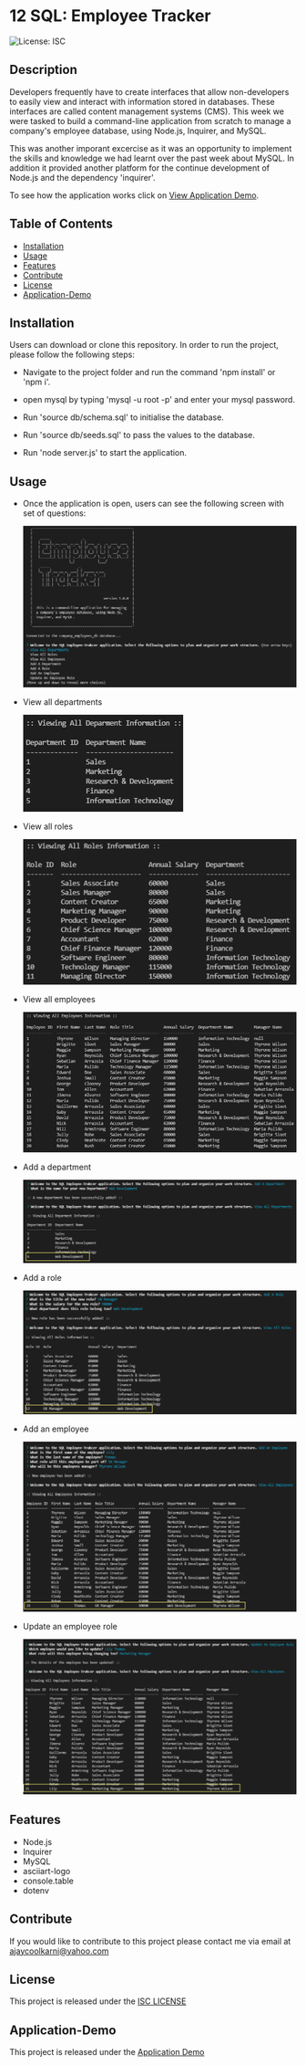 # 12 SQL: Employee Tracker

![License: ISC](https://img.shields.io/badge/License-ISC-blue.svg)


## Description
Developers frequently have to create interfaces that allow non-developers to easily view and interact with information stored in databases. These interfaces are called content management systems (CMS). This week we were tasked to build a command-line application from scratch to manage a company's employee database, using Node.js, Inquirer, and MySQL.

This was another imporant excercise as it was an opportunity to implement the skills and knowledge we had learnt over the past week about MySQL. In addition it provided another platform for the continue development of Node.js and the dependency 'inquirer'.

To see how the application works click on [View Application Demo](https://drive.google.com/file/d/1KFvfxY31NeAAcPYBhmbhvU-mKF-AlwjT/view?usp=sharing).


## Table of Contents 
- [Installation](#installation)
- [Usage](#usage)
- [Features](#features)
- [Contribute](#contribute)
- [License](#license)
- [Application-Demo](#Application-Demo)


## Installation
Users can download or clone this repository. In order to run the project, please follow the following steps:

* Navigate to the project folder and run the command 'npm install' or 'npm i'.

* open mysql by typing 'mysql -u root -p' and enter your mysql password.

* Run 'source db/schema.sql' to initialise the database.

* Run 'source db/seeds.sql' to pass the values to the database.

* Run 'node server.js' to start the application.


## Usage

* Once the application is open, users can see the following screen with set of questions:

  ![Start screen](assets/00-initial-screen.png)

* View all departments

  ![View all departments](assets/01-all-departments.png)

* View all roles

  ![View all roles](assets/02-all-roles.png)

* View all employees

  ![View all employees](assets/03-all-employees.png)

* Add a department

  ![Add a department](assets/04-add-department.png)

* Add a role

  ![Add a role](assets/05-add-role.png)

* Add an employee

  ![Add an employee](assets/06-add-employee.png)

* Update an employee role

  ![Update an employee role](assets/07-update-employee.png)


## Features
- Node.js
- Inquirer
- MySQL 
- asciiart-logo 
- console.table 
- dotenv 


## Contribute
If you would like to contribute to this project please contact me via email at ajaycoolkarni@yahoo.com

## License
This project is released under the [ISC LICENSE](https://img.shields.io/badge/License-ISC-blue.svg)

## Application-Demo
This project is released under the [Application Demo](https://drive.google.com/file/d/1KFvfxY31NeAAcPYBhmbhvU-mKF-AlwjT/view?usp=sharing)